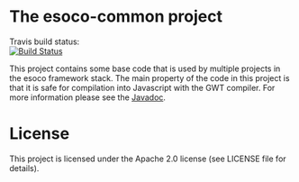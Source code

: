 # The esoco-common project

Travis build status:  
[![Build Status](https://www.travis-ci.org/esoco/esoco-common.svg?branch=master)](https://www.travis-ci.org/esoco/esoco-common)


This project contains some base code that is used by multiple projects in the esoco framework stack. The main property of the code in this project is that it is safe for compilation into Javascript with the GWT compiler. For more information please see the [Javadoc](http://esoco.github.io/esoco-common/javadoc/).

# License

This project is licensed under the Apache 2.0 license (see LICENSE file for details).  